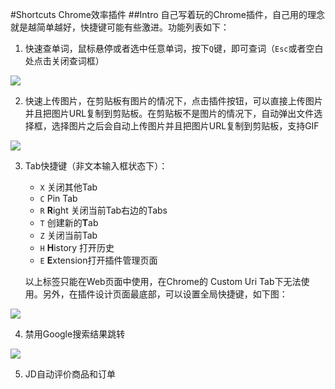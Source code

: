 #Shortcuts Chrome效率插件
##Intro
自己写着玩的Chrome插件，自己用的理念就是越简单越好，快捷键可能有些激进。功能列表如下：

1. 快速查单词，鼠标悬停或者选中任意单词，按下`Q`键，即可查词（`Esc`或者空白处点击关闭查词框）

![](https://ooo.0o0.ooo/2017/01/25/58889f8f059f1.jpg)

2. 快速上传图片，在剪贴板有图片的情况下，点击插件按钮，可以直接上传图片并且把图片URL复制到剪贴板。在剪贴板不是图片的情况下，自动弹出文件选择框，选择图片之后会自动上传图片并且把图片URL复制到剪贴板，支持GIF

![](https://ooo.0o0.ooo/2017/01/25/5888a7272bb5b.jpg)

3. Tab快捷键（非文本输入框状态下）：
      - `X` 关闭其他Tab
      - `C` Pin Tab
      - `R` **R**ight 关闭当前Tab右边的Tabs
      - `T` 创建新的**T**ab
      - `Z` 关闭当前Tab
      - `H` **H**istory 打开历史
      - `E` **E**xtension打开插件管理页面
    
    以上标签只能在Web页面中使用，在Chrome的 Custom Uri Tab下无法使用。另外，在插件设计页面最底部，可以设置全局快捷键，如下图：
	
![](https://ooo.0o0.ooo/2017/01/25/5888a57e25d0a.jpg)

4. 禁用Google搜索结果跳转

![](https://ooo.0o0.ooo/2017/01/25/5888a7a5ca050.jpg)

5. JD自动评价商品和订单

  
  
  
 
